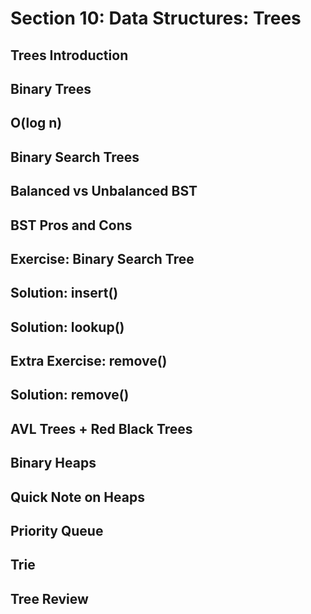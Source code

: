 # Section 10: Data Structures: Trees  

## Trees Introduction 

## Binary Trees

## O(log n)

## Binary Search Trees 

## Balanced vs Unbalanced BST 

## BST Pros and Cons 

## Exercise: Binary Search Tree

## Solution: insert() 

## Solution: lookup() 

## Extra Exercise: remove() 

## Solution: remove() 

## AVL Trees + Red Black Trees 

## Binary Heaps 

## Quick Note on Heaps 

## Priority Queue 

## Trie 

## Tree Review 